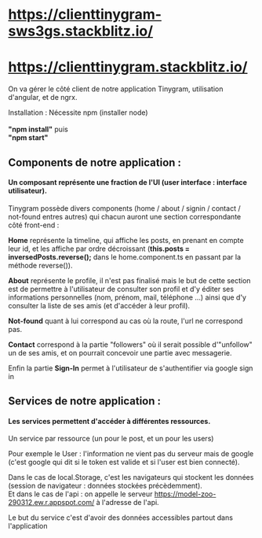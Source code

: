 # <a href="https://clienttinygram-sws3gs.stackblitz.io/">https://clienttinygram-sws3gs.stackblitz.io/</a>
# <a href="https://clienttinygram.stackblitz.io/">https://clienttinygram.stackblitz.io/</a>


On va gérer le côté client de notre application Tinygram, utilisation d'angular, et de ngrx. 

Installation : 
Nécessite npm (installer node) <br><br>
**"npm install"** puis <br>
**"npm start"**



## Components de notre application : 

#### Un composant représente une fraction de l'UI (user interface : interface utilisateur). 

Tinygram possède divers components (home / about / signin / contact / not-found entres autres) qui chacun auront une section correspondante côté front-end : 

**Home** représente la timeline, qui affiche les posts, en prenant en compte leur id, et les affiche par ordre décroissant (**this.posts = inversedPosts.reverse();** dans le home.component.ts en passant par la méthode reverse()). 


**About** représente le profile, il n'est pas finalisé mais le but de cette section est de permettre à l'utilisateur de consulter son profil et 
d'y éditer ses informations personnelles (nom, prénom, mail, téléphone ...) ainsi que d'y consulter la liste de ses amis (et d'accéder à leur profil). 

**Not-found** quant à lui correspond au cas où la route, l'url ne correspond pas. 

**Contact** correspond à la partie "followers" où il serait possible d'"unfollow" un de ses amis, et on pourrait concevoir une partie avec messagerie. 

Enfin la partie **Sign-In** permet à l'utilisateur de s'authentifier via google sign in 



## Services de notre application : 

#### Les services permettent d'accéder à différentes ressources. 

Un service par ressource (un pour le post, et un pour les users) 

Pour exemple le User : l'information ne vient pas du serveur mais de google (c'est google qui dit si le token est valide et si l'user est bien connecté). 

Dans le cas de local.Storage, c'est les navigateurs qui stockent les données (session de navigateur : données stockées précèdemment). <br>
Et dans le cas de l'api : on appelle le serveur  <a target="_blank" href="https://model-zoo-290312.ew.r.appspot.com/"> https://model-zoo-290312.ew.r.appspot.com/</a> à l'adresse de l'api. 

Le but du service c'est d'avoir des données accessibles partout dans l'application 




